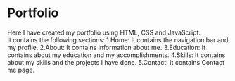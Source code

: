 # Portfolio
Here I have created my portfolio using HTML, CSS and JavaScript.  
It contains the following sections:
1.Home: It contains the navigation bar and my profile.
2.About: It contains information about me.
3.Education: It contains about my education and my accomplishments.
4.Skills: It contains about my skills and the projects I have done.
5.Contact: It contains Contact me page.
